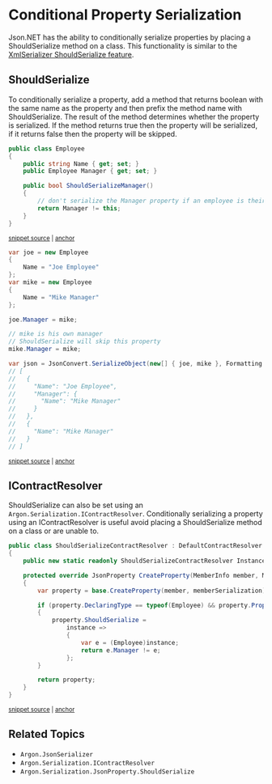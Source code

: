 # Conditional Property Serialization

Json.NET has the ability to conditionally serialize properties by placing a ShouldSerialize method on a class. This functionality is similar to the [XmlSerializer ShouldSerialize feature](http://msdn.microsoft.com/en-us/library/53b8022e.aspx).


## ShouldSerialize

To conditionally serialize a property, add a method that returns boolean with the same name as the property and then prefix the method name with ShouldSerialize. The result of the method determines whether the property is serialized. If the method returns true then the property will be serialized, if it returns false then the property will be skipped.

<!-- snippet: EmployeeShouldSerializeExample -->
<a id='snippet-employeeshouldserializeexample'></a>
```cs
public class Employee
{
    public string Name { get; set; }
    public Employee Manager { get; set; }

    public bool ShouldSerializeManager()
    {
        // don't serialize the Manager property if an employee is their own manager
        return Manager != this;
    }
}
```
<sup><a href='/Src/Tests/Documentation/ConditionalPropertiesTests.cs#L62-L74' title='Snippet source file'>snippet source</a> | <a href='#snippet-employeeshouldserializeexample' title='Start of snippet'>anchor</a></sup>
<!-- endSnippet -->

<!-- snippet: ShouldSerializeClassTest -->
<a id='snippet-shouldserializeclasstest'></a>
```cs
var joe = new Employee
{
    Name = "Joe Employee"
};
var mike = new Employee
{
    Name = "Mike Manager"
};

joe.Manager = mike;

// mike is his own manager
// ShouldSerialize will skip this property
mike.Manager = mike;

var json = JsonConvert.SerializeObject(new[] { joe, mike }, Formatting.Indented);
// [
//   {
//     "Name": "Joe Employee",
//     "Manager": {
//       "Name": "Mike Manager"
//     }
//   },
//   {
//     "Name": "Mike Manager"
//   }
// ]
```
<sup><a href='/Src/Tests/Documentation/ConditionalPropertiesTests.cs#L79-L107' title='Snippet source file'>snippet source</a> | <a href='#snippet-shouldserializeclasstest' title='Start of snippet'>anchor</a></sup>
<!-- endSnippet -->


## IContractResolver

ShouldSerialize can also be set using an `Argon.Serialization.IContractResolver`. Conditionally serializing a property using an IContractResolver is useful avoid placing a ShouldSerialize method on a class or are unable to.

<!-- snippet: ShouldSerializeContractResolver -->
<a id='snippet-shouldserializecontractresolver'></a>
```cs
public class ShouldSerializeContractResolver : DefaultContractResolver
{
    public new static readonly ShouldSerializeContractResolver Instance = new();

    protected override JsonProperty CreateProperty(MemberInfo member, MemberSerialization memberSerialization)
    {
        var property = base.CreateProperty(member, memberSerialization);

        if (property.DeclaringType == typeof(Employee) && property.PropertyName == "Manager")
        {
            property.ShouldSerialize =
                instance =>
                {
                    var e = (Employee)instance;
                    return e.Manager != e;
                };
        }

        return property;
    }
}
```
<sup><a href='/Src/Tests/Documentation/ConditionalPropertiesTests.cs#L36-L58' title='Snippet source file'>snippet source</a> | <a href='#snippet-shouldserializecontractresolver' title='Start of snippet'>anchor</a></sup>
<!-- endSnippet -->


## Related Topics

 * `Argon.JsonSerializer`
 * `Argon.Serialization.IContractResolver`
 * `Argon.Serialization.JsonProperty.ShouldSerialize`
